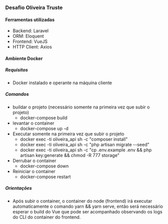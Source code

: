 ### Desafio Oliveira Truste

#### Ferramentas utilizadas

- Backend: Laravel
- ORM: Eloquent
- Frontend: VueJS
- HTTP Client: Axios

#### Ambiente Docker

##### Requisitos

- Docker instalado e operante na máquina cliente

##### Comandos

- buildar o projeto (necessário somente na primeira vez que subir o projeto)
    - docker-compose build
- levantar o container
    - docker-compose up -d
- Executar somente na primeira vez que subir o projeto
    - docker exec -ti oliveira_api sh -c "composer install"
    - docker exec -ti oliveira_api sh -c "php artisan migrate --seed"
    - docker exec -ti oliveira_api sh -c "cp .env.example .env && php artisan key:generate && chmod -R 777 storage"
- Derrubar o container
    - docker-compose down
- Reiniciar o container
    - docker-compose restart

##### Orientações

- Após subir o container, o container do node (frontend) irá executar automaticamente o comando yarn && yarn serve, então será necessário esperar o build do Vue que pode ser acompanhado observando os logs do CLI do container do frontend.